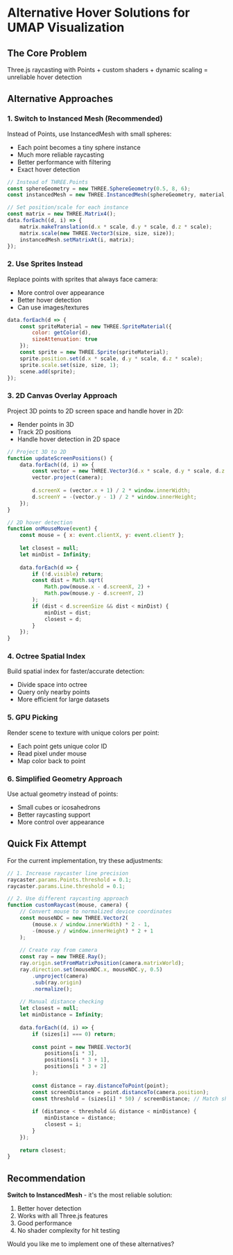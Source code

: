 # Alternative Hover Solutions for UMAP Visualization

## The Core Problem
Three.js raycasting with Points + custom shaders + dynamic scaling = unreliable hover detection

## Alternative Approaches

### 1. **Switch to Instanced Mesh (Recommended)**
Instead of Points, use InstancedMesh with small spheres:
- Each point becomes a tiny sphere instance
- Much more reliable raycasting
- Better performance with filtering
- Exact hover detection

```javascript
// Instead of THREE.Points
const sphereGeometry = new THREE.SphereGeometry(0.5, 8, 6);
const instancedMesh = new THREE.InstancedMesh(sphereGeometry, material, data.length);

// Set position/scale for each instance
const matrix = new THREE.Matrix4();
data.forEach((d, i) => {
    matrix.makeTranslation(d.x * scale, d.y * scale, d.z * scale);
    matrix.scale(new THREE.Vector3(size, size, size));
    instancedMesh.setMatrixAt(i, matrix);
});
```

### 2. **Use Sprites Instead**
Replace points with sprites that always face camera:
- More control over appearance
- Better hover detection
- Can use images/textures

```javascript
data.forEach(d => {
    const spriteMaterial = new THREE.SpriteMaterial({ 
        color: getColor(d),
        sizeAttenuation: true 
    });
    const sprite = new THREE.Sprite(spriteMaterial);
    sprite.position.set(d.x * scale, d.y * scale, d.z * scale);
    sprite.scale.set(size, size, 1);
    scene.add(sprite);
});
```

### 3. **2D Canvas Overlay Approach**
Project 3D points to 2D screen space and handle hover in 2D:
- Render points in 3D
- Track 2D positions
- Handle hover detection in 2D space

```javascript
// Project 3D to 2D
function updateScreenPositions() {
    data.forEach((d, i) => {
        const vector = new THREE.Vector3(d.x * scale, d.y * scale, d.z * scale);
        vector.project(camera);
        
        d.screenX = (vector.x + 1) / 2 * window.innerWidth;
        d.screenY = -(vector.y - 1) / 2 * window.innerHeight;
    });
}

// 2D hover detection
function onMouseMove(event) {
    const mouse = { x: event.clientX, y: event.clientY };
    
    let closest = null;
    let minDist = Infinity;
    
    data.forEach(d => {
        if (!d.visible) return;
        const dist = Math.sqrt(
            Math.pow(mouse.x - d.screenX, 2) + 
            Math.pow(mouse.y - d.screenY, 2)
        );
        if (dist < d.screenSize && dist < minDist) {
            minDist = dist;
            closest = d;
        }
    });
}
```

### 4. **Octree Spatial Index**
Build spatial index for faster/accurate detection:
- Divide space into octree
- Query only nearby points
- More efficient for large datasets

### 5. **GPU Picking**
Render scene to texture with unique colors per point:
- Each point gets unique color ID
- Read pixel under mouse
- Map color back to point

### 6. **Simplified Geometry Approach**
Use actual geometry instead of points:
- Small cubes or icosahedrons
- Better raycasting support
- More control over appearance

## Quick Fix Attempt

For the current implementation, try these adjustments:

```javascript
// 1. Increase raycaster line precision
raycaster.params.Points.threshold = 0.1;
raycaster.params.Line.threshold = 0.1;

// 2. Use different raycasting approach
function customRaycast(mouse, camera) {
    // Convert mouse to normalized device coordinates
    const mouseNDC = new THREE.Vector2(
        (mouse.x / window.innerWidth) * 2 - 1,
        -(mouse.y / window.innerHeight) * 2 + 1
    );
    
    // Create ray from camera
    const ray = new THREE.Ray();
    ray.origin.setFromMatrixPosition(camera.matrixWorld);
    ray.direction.set(mouseNDC.x, mouseNDC.y, 0.5)
        .unproject(camera)
        .sub(ray.origin)
        .normalize();
    
    // Manual distance checking
    let closest = null;
    let minDistance = Infinity;
    
    data.forEach((d, i) => {
        if (sizes[i] === 0) return;
        
        const point = new THREE.Vector3(
            positions[i * 3],
            positions[i * 3 + 1],
            positions[i * 3 + 2]
        );
        
        const distance = ray.distanceToPoint(point);
        const screenDistance = point.distanceTo(camera.position);
        const threshold = (sizes[i] * 50) / screenDistance; // Match shader
        
        if (distance < threshold && distance < minDistance) {
            minDistance = distance;
            closest = i;
        }
    });
    
    return closest;
}
```

## Recommendation

**Switch to InstancedMesh** - it's the most reliable solution:
1. Better hover detection
2. Works with all Three.js features
3. Good performance
4. No shader complexity for hit testing

Would you like me to implement one of these alternatives?